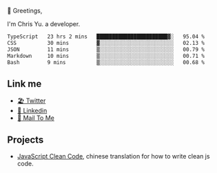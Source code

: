👋 Greetings, 

I'm Chris Yu. a developer. 


<!--START_SECTION:waka-->

```txt
TypeScript   23 hrs 2 mins   ███████████████████████▓░   95.04 %
CSS          30 mins         ▓░░░░░░░░░░░░░░░░░░░░░░░░   02.13 %
JSON         11 mins         ▒░░░░░░░░░░░░░░░░░░░░░░░░   00.79 %
Markdown     10 mins         ▒░░░░░░░░░░░░░░░░░░░░░░░░   00.71 %
Bash         9 mins          ▒░░░░░░░░░░░░░░░░░░░░░░░░   00.68 %
```

<!--END_SECTION:waka-->

## Link me

- [🏖️ Twitter](https://twitter.com/yuetong3yu)
- [🧳 Linkedin](https://www.linkedin.com/in/yuetong3yu)
- [📧 Mail To Me](mailto:yuetong3yu@gmail.com)


## Projects 

- [JavaScript Clean Code](https://js-clean-code-cn.vercel.app/), chinese translation for how to write clean js code.
